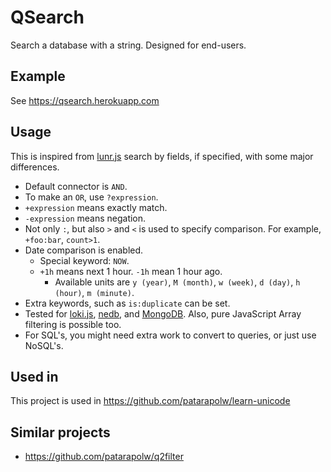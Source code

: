 # QSearch

Search a database with a string. Designed for end-users.

## Example

See <https://qsearch.herokuapp.com>

## Usage

This is inspired from [lunr.js](https://lunrjs.com/guides/searching.html) search by fields, if specified, with some major differences.

- Default connector is `AND`.
- To make an `OR`, use `?expression`.
- `+expression` means exactly match.
- `-expression` means negation.
- Not only `:`, but also `>` and `<` is used to specify comparison. For example, `+foo:bar`, `count>1`.
- Date comparison is enabled.
  - Special keyword: `NOW`.
  - `+1h` means next 1 hour. `-1h` mean 1 hour ago.
    - Available units are `y (year)`, `M (month)`, `w (week)`, `d (day)`, `h (hour)`, `m (minute)`.
- Extra keywords, such as `is:duplicate` can be set.
- Tested for [loki.js](https://github.com/techfort/LokiJS), [nedb](https://github.com/louischatriot/nedb), and [MongoDB](https://www.mongodb.com/). Also, pure JavaScript Array filtering is possible too.
- For SQL's, you might need extra work to convert to queries, or just use NoSQL's.

## Used in

This project is used in <https://github.com/patarapolw/learn-unicode>

## Similar projects

- <https://github.com/patarapolw/q2filter>
